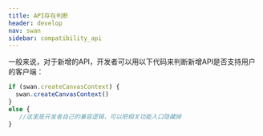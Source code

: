 ```yaml
---
title: API存在判断
header: develop
nav: swan
sidebar: compatibility_api
---
```

 
一般来说，对于新增的API，开发者可以用以下代码来判断新增API是否支持用户的客户端：
```js
if (swan.createCanvasContext) {
  swan.createCanvasContext()
}
else {
   //这里是开发者自己的兼容逻辑，可以把相关功能入口隐藏掉
}
```
